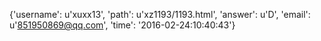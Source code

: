 {'username': u'xuxx13', 'path': u'xz1193/1193.html', 'answer': u'D', 'email': u'851950869@qq.com', 'time': '2016-02-24:10:40:43'}